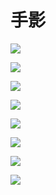 # 手影


![](./src/20250104/1.jpg)

![](./src/20250104/2.jpg)


![](./src/20250104/3.jpg)

![](./src/20250104/4.jpg)

![](./src/20250104/5.jpg)

![](./src/20250104/6.jpg)

![](./src/20250104/7.jpg)

![](./src/20250104/8.jpg)